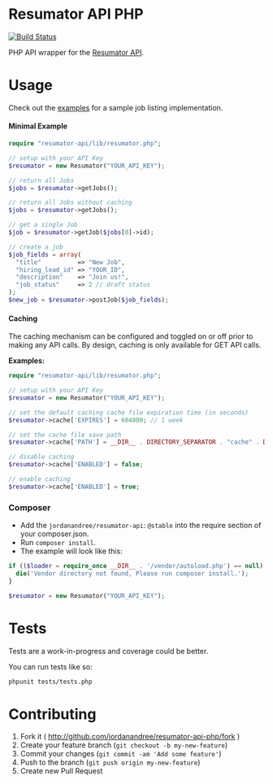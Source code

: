 # Resumator API PHP

[![Build Status](https://travis-ci.org/jordanandree/resumator-api.svg?branch=master)](https://travis-ci.org/jordanandree/resumator-api)

PHP API wrapper for the [Resumator API](http://www.resumatorapi.com/).

# Usage

Check out the [examples](examples) for a sample job listing implementation.

#### Minimal Example

```php
require "resumator-api/lib/resumator.php";

// setup with your API Key
$resumator = new Resumator("YOUR_API_KEY");

// return all Jobs
$jobs = $resumator->getJobs();

// return all Jobs without caching
$jobs = $resumator->getJobs();

// get a single Job
$job = $resumator->getJob($jobs[0]->id);

// create a job
$job_fields = array(
  "title"          => "New Job",
  "hiring_lead_id" => "YOUR_ID",
  "description"    => "Join us!",
  "job_status"     => 2 // draft status
);
$new_job = $resumator->postJob($job_fields);
```

#### Caching

The caching mechanism can be configured and toggled on or off prior to making any API calls. By design, caching is only available for GET API calls.

**Examples:**

```php
require "resumator-api/lib/resumator.php";

// setup with your API Key
$resumator = new Resumator("YOUR_API_KEY");

// set the default caching cache file expiration time (in seconds)
$resumator->cache['EXPIRES'] = 604800; // 1 week

// set the cache file save path
$resumator->cache['PATH'] = __DIR__ . DIRECTORY_SEPARATOR . "cache" . DIRECTORY_SEPARATOR;

// disable caching
$resumator->cache['ENABLED'] = false;

// enable caching
$resumator->cache['ENABLED'] = true;

```

### Composer

- Add the `jordanandree/resumator-api`: `@stable` into the require section of your composer.json.
- Run `composer install`.
- The example will look like this:

```php
if (($loader = require_once __DIR__ . '/vendor/autoload.php') == null)  {
  die('Vendor directory not found, Please run composer install.');
}

$resumator = new Resumator("YOUR_API_KEY");
```

# Tests

Tests are a work-in-progress and coverage could be better.

You can run tests like so:
```bash
phpunit tests/tests.php
```

# Contributing

1. Fork it ( http://github.com/jordanandree/resumator-api-php/fork )
2. Create your feature branch (`git checkout -b my-new-feature`)
3. Commit your changes (`git commit -am 'Add some feature'`)
4. Push to the branch (`git push origin my-new-feature`)
5. Create new Pull Request